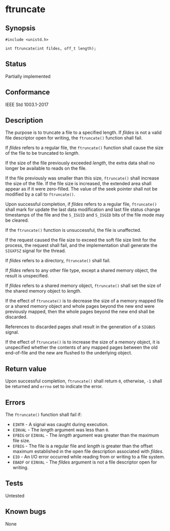 # ftruncate

## Synopsis

`#include <unistd.h>`

`int ftruncate(int fildes, off_t length);`

## Status

Partially implemented

## Conformance

IEEE Std 1003.1-2017

## Description

The purpose is to truncate a file to a specified length. If _fildes_ is not a valid file descriptor open for writing,
the `ftruncate()` function shall fail.

If _fildes_ refers to a regular file, the `ftruncate()` function shall cause the size of the file to be truncated to
 _length_.

If the size of the file previously exceeded _length_, the extra data shall no longer be available to reads on the file.

If the file previously was smaller than this size, `ftruncate()` shall increase the size of the file. If the file size
is increased, the extended area shall appear as if it were zero-filled. The value of the seek pointer shall not be
modified by a call to `ftruncate()`.

Upon successful completion, if _fildes_ refers to a regular file, `ftruncate()` shall mark for update the last data
modification and last file status change timestamps of the file and the `S_ISUID` and `S_ISGID` bits of the file mode
may be cleared.

If the `ftruncate()` function is unsuccessful, the file is unaffected.

If the request caused the file size to exceed the soft file size limit for the process, the request shall fail, and
the implementation shall generate the `SIGXFSZ` signal for the thread.

If _fildes_ refers to a directory, `ftruncate()` shall fail.

If _fildes_ refers to any other file type, except a shared memory object, the result is unspecified.

If _fildes_ refers to a shared memory object, `ftruncate()` shall set the size of the shared memory object to _length_.

If the effect of `ftruncate()` is to decrease the size of a memory mapped file or a shared memory object and whole pages
beyond the new end were previously mapped, then the whole pages beyond the new end shall be discarded.

References to discarded pages shall result in the generation of a `SIGBUS` signal.

If the effect of `ftruncate()` is to increase the size of a memory object, it is unspecified whether the
contents of any mapped pages between the old end-of-file and the new are flushed to the underlying object.

## Return value

Upon successful completion, `ftruncate()` shall return `0`, otherwise, `-1` shall be returned and `errno`
set to indicate the error.

## Errors

The `ftruncate()` function shall fail if:

* `EINTR` - A signal was caught during execution.
* `EINVAL` - The _length_ argument was less than `0`.
* `EFBIG` or `EINVAL` - The _length_ argument was greater than the maximum file size.
* `EFBIG` - The file is a regular file and _length_ is greater than the offset maximum established in the open file
 description associated with _fildes_.
* `EIO` - An I/O error occurred while reading from or writing to a file system.
* `EBADF` or `EINVAL` - The _fildes_ argument is not a file descriptor open for writing.

## Tests

Untested

## Known bugs

None
